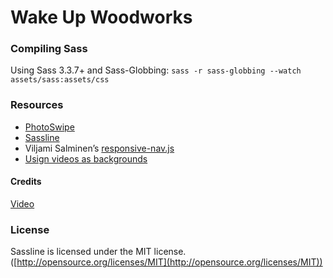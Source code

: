 # Wake Up Woodworks

### Compiling Sass

Using Sass 3.3.7+ and Sass-Globbing:
`sass -r sass-globbing --watch assets/sass:assets/css`

### Resources

* [PhotoSwipe](http://photoswipe.com)
* [Sassline](http://sassline.com)
* Viljami Salminen’s [responsive-nav.js](https://github.com/viljamis/responsive-nav.js)
* [Usign videos as backgrounds](http://www.inserthtml.com/2013/09/quick-tips-background-videos/)

#### Credits

[Video](https://vimeo.com/groups/freehd/videos/101959142)

### License

Sassline is licensed under the MIT license. ([http://opensource.org/licenses/MIT](http://opensource.org/licenses/MIT))
